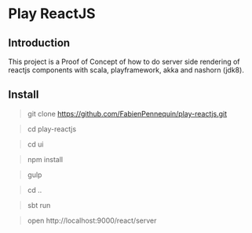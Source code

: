 # Play ReactJS

## Introduction

This project is a Proof of Concept of how to do server side rendering of reactjs components with scala, playframework, akka and nashorn (jdk8).

## Install

> git clone https://github.com/FabienPennequin/play-reactjs.git

> cd play-reactjs

> cd ui

> npm install

> gulp

> cd ..

> sbt run

> open http://localhost:9000/react/server
